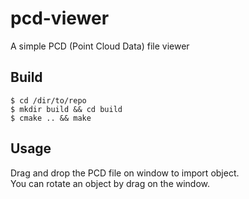 # pcd-viewer

A simple PCD (Point Cloud Data) file viewer

## Build

```
$ cd /dir/to/repo
$ mkdir build && cd build
$ cmake .. && make
```

## Usage

Drag and drop the PCD file  on window to import object.  
You can rotate an object by drag on the window.
